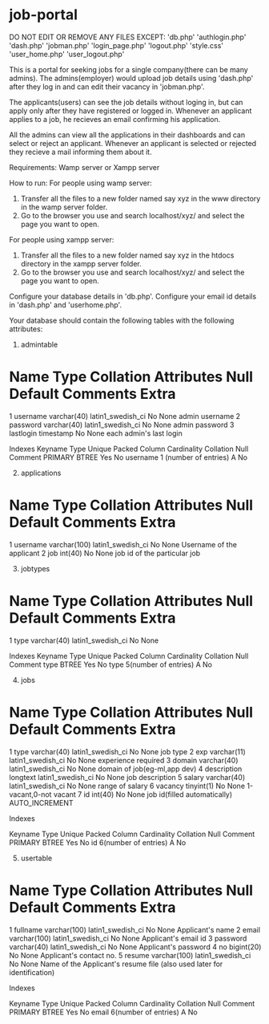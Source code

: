 # job-portal

DO NOT EDIT OR REMOVE ANY FILES EXCEPT:
'db.php'
'authlogin.php'
'dash.php'
'jobman.php'
'login_page.php'
'logout.php'
'style.css'
'user_home.php'
'user_logout.php'

This is a portal for seeking jobs for a single company(there can be many admins).
The admins(employer) would upload job details using 'dash.php' after they log in and can edit their vacancy in 'jobman.php'.

The applicants(users) can see the job details without loging in, but can apply only after they have registered or logged in.
Whenever an applicant applies to a job, he recieves an email confirming his application.

All the admins can view all the applications in their dashboards and can select or reject an applicant.
Whenever an applicant is selected or rejected they recieve a mail informing them about it.

Requirements:
Wamp server or Xampp server

How to run:
For people using wamp server:
1. Transfer all the files to a new folder named say xyz in the www directory in the wamp server folder.
2. Go to the browser you use and search localhost/xyz/ and select the page you want to open. 


For people using xampp server:
1. Transfer all the files to a new folder named say xyz in the htdocs directory in the xampp server folder.
2. Go to the browser you use and search localhost/xyz/ and select the page you want to open. 

Configure your database details in 'db.php'.
Configure your email id details in 'dash.php' and 'userhome.php'.

Your database should contain the following tables with the following attributes:

1. admintable
  
#	Name	      Type	          Collation	          Attributes	    Null	    Default   	Comments    	            Extra
1	username    varchar(40)	    latin1_swedish_ci		                No	      None		    admin username
2	password	  varchar(40)	    latin1_swedish_ci		                No	      None		    admin password
3	lastlogin	  timestamp			                                      No	      None		    each admin's last login
 
Indexes
Keyname 	Type  	Unique  	Packed  	Column  	  Cardinality 	          Collation 	Null  	Comment
PRIMARY 	BTREE	  Yes	      No	      username	  1	(number of entries)     A	         No	


2. applications


#	Name	        Type	            Collation	          Attributes	   Null  	    Default	      Comments	                    Extra
1	username	    varchar(100)	    latin1_swedish_ci		                No	      None		      Username of the applicant
2	job	          int(40)			                                          No	      None		      job id of the particular job


3. jobtypes


#	Name	    Type	          Collation	          Attributes	    Null	    Default	    Comments	  Extra
1	type     	varchar(40)	    latin1_swedish_ci		                No	      None		

Indexes
Keyname	  Type	    Unique	    Packed	  Column	  Cardinality	           Collation	  Null	  Comment
type	    BTREE	    Yes	        No	       type	    5(number of entries)    A	          No	


4. jobs


#	Name    	    Type	        Collation	          Attributes	     Null	    Default	    Comments	                      Extra
1	type	        varchar(40)	  latin1_swedish_ci		                  No	     None		    job type
2	exp	          varchar(11)	  latin1_swedish_ci		                  No	     None		    experience required
3	domain	      varchar(40)	  latin1_swedish_ci		                  No	     None		    domain of job(eg-ml,app dev)
4	description	  longtext	    latin1_swedish_ci		                  No	     None		    job description
5	salary	      varchar(40)	  latin1_swedish_ci		                  No	     None		    range of salary
6	vacancy	      tinyint(1)			                                    No	     None		    1-vacant,0-not vacant
7	id      	    int(40)			                                        No	     None	     	job id(filled automatically)    AUTO_INCREMENT


Indexes

Keyname	    Type	    Unique	    Packed	    Column	    Cardinality	            Collation	  Null	  Comment
PRIMARY	    BTREE	    Yes	        No	         id	        6(number of entries)     A	        No	


5. usertable


#	Name	        Type	          Collation	          Attributes	  Null	  Default	    Comments	                            Extra
1	fullname	    varchar(100)	  latin1_swedish_ci		              No	    None		    Applicant's name
2	email       	varchar(100)	  latin1_swedish_ci		              No	    None		    Applicant's email id
3	password	    varchar(40)	    latin1_swedish_ci		              No	    None		    Applicant's password
4	no	          bigint(20)			                                  No	    None		    Applicant's contact no.
5	resume	      varchar(100)	  latin1_swedish_ci		              No	    None		    Name of the Applicant's resume file
                                                                                      (also used later for identification)


Indexes

Keyname   	Type    	Unique	    Packed	    Column	    Cardinality	          Collation	    Null  	Comment
PRIMARY	    BTREE	    Yes	        No	        email	      6(number of entries)	 A	          No	
